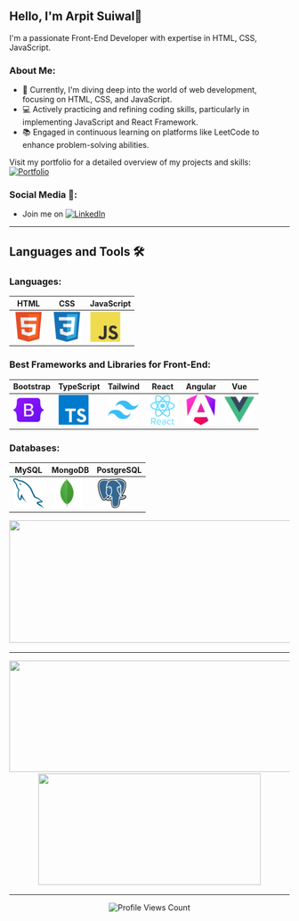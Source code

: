 ## Hello, I'm Arpit Suiwal👋

I'm a passionate Front-End Developer with expertise in HTML, CSS, JavaScript. 
### About Me:
- 🌱 Currently, I'm diving deep into the world of web development, focusing on HTML, CSS, and JavaScript.
- 💻 Actively practicing and refining coding skills, particularly in implementing JavaScript and React Framework.
- 📚 Engaged in continuous learning on platforms like LeetCode to enhance problem-solving abilities.

Visit my portfolio for a detailed overview of my projects and skills: [![Portfolio](https://img.shields.io/badge/Portfolio-Visit-brightgreen?style=for-the-badge&logo=github)]()

### Social Media 📡:
- Join me on [![LinkedIn](https://img.shields.io/badge/LinkedIn-Connect-blue?style=for-the-badge&logo=linkedin)](https://www.linkedin.com/in/arpit-suiwal-6729691aa?utm_source=share&utm_campaign=share_via&utm_content=profile&utm_medium=android_app)

---

## Languages and Tools 🛠️
### Languages:
| HTML | CSS | JavaScript |
|--------|---|------|
|<img src="https://github.com/devicons/devicon/blob/master/icons/html5/html5-original.svg" alt="HTML" width="55" height="55"/> | <img src="https://github.com/devicons/devicon/blob/master/icons/css3/css3-original.svg" alt="CSS" width="55" height="55"/> | <img src="https://github.com/devicons/devicon/blob/master/icons/javascript/javascript-original.svg" alt="JavaScript" width="55" height="55"/> |

### Best Frameworks and Libraries for Front-End:
| Bootstrap | TypeScript | Tailwind | React | Angular | Vue |
|---------|----------|-------|--------|---------|--------|
|<img src="https://github.com/devicons/devicon/blob/master/icons/bootstrap/bootstrap-original.svg" alt="Bootstrap" width="55" height="55"/> | <img src="https://github.com/devicons/devicon/blob/master/icons/typescript/typescript-original.svg" alt="TypeScript" width="55" height="55"/> |<img src="https://github.com/devicons/devicon/blob/master/icons/tailwindcss/tailwindcss-original.svg" alt="Tailwind" width="55" height="55"/> | <img src="https://github.com/devicons/devicon/blob/master/icons/react/react-original-wordmark.svg" alt="React" width="55" height="55"/> | <img src="https://github.com/devicons/devicon/blob/master/icons/angular/angular-original.svg" alt="Angular" width="55" height="55"/> |<img src="https://github.com/devicons/devicon/blob/master/icons/vuejs/vuejs-original.svg" alt="Vue" width="55" height="55"/> |

### Databases:
| MySQL | MongoDB | PostgreSQL |
|---------|-------|--------|
|<img src="https://github.com/devicons/devicon/blob/master/icons/mysql/mysql-original.svg" alt="MySQL" width="55" height="55"/> | <img src="https://github.com/devicons/devicon/blob/master/icons/mongodb/mongodb-original.svg" alt="MongoDB" width="55" height="55"/> | <img src="https://github.com/devicons/devicon/blob/master/icons/postgresql/postgresql-original.svg" alt="PostgreSQL" width="55" height="55"/> | 


<p align="center">
  <img width="800" height="220" src="https://streak-stats.demolab.com?user=suiwal&theme=highcontrast&hide_border=true&border_radius=5&card_width=800">
</p>

---

<p align="center">
  <img width="600" height="200" src="https://github-readme-stats.vercel.app/api?username=suiwal&show_icons=true&theme=vision-friendly-dark">
  <img width="400" height="200" src="https://github-readme-stats.vercel.app/api/top-langs/?username=suiwal&layout=compact&theme=vision-friendly-dark">
</p>

---

<div align="center">
  <img src="https://komarev.com/ghpvc/?username=suiwal&style=for-the-badge&color=orange" alt="Profile Views Count"/>
</div>

<!--
**suiwal/suiwal** is a ✨ _special_ ✨ repository because its `README.md` (this file) appears on your GitHub profile.

Here are some ideas to get you started:

- 🔭 I’m currently working on ...
- 🌱 I’m currently learning ...
- 👯 I’m looking to collaborate on ...
- 🤔 I’m looking for help with ...
- 💬 Ask me about ...
- 📫 How to reach me: ...
- 😄 Pronouns: ...
- ⚡ Fun fact: ...
-->
